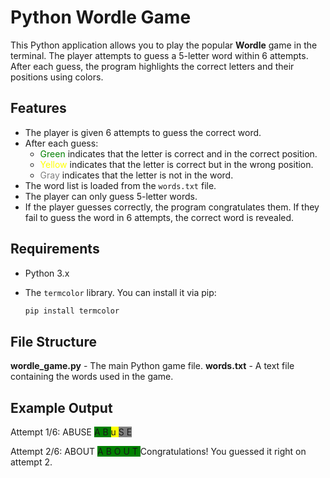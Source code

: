 # Python Wordle Game

This Python application allows you to play the popular **Wordle** game in the terminal. The player attempts to guess a 5-letter word within 6 attempts. After each guess, the program highlights the correct letters and their positions using colors.

## Features

- The player is given 6 attempts to guess the correct word.
- After each guess:
  - <span style="color:green">Green</span> indicates that the letter is correct and in the correct position.
  - <span style="color:yellow">Yellow</span> indicates that the letter is correct but in the wrong position.
  - <span style="color:gray">Gray</span> indicates that the letter is not in the word.
- The word list is loaded from the `words.txt` file.
- The player can only guess 5-letter words.
- If the player guesses correctly, the program congratulates them. If they fail to guess the word in 6 attempts, the correct word is revealed.

## Requirements

- Python 3.x
- The `termcolor` library. You can install it via pip:

  ```bash
  pip install termcolor

## File Structure

**wordle_game.py** - The main Python game file.
**words.txt** - A text file containing the words used in the game.

## Example Output
Attempt 1/6: ABUSE
<span style="background-color: green"> A </span><span style="background-color: green"> B </span><span style="background-color: yellow"> u </span><span style="background-color: grey"> S </span><span style="background-color: grey"> E </span>

Attempt 2/6: ABOUT
<span style="background-color: green"> A </span><span style="background-color: green"> B </span><span style="background-color: green"> O </span><span style="background-color: green"> U </span><span style="background-color: green"> T </span>
Congratulations! You guessed it right on attempt 2.

